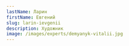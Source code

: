 ```yaml
---
lastName: Ларин
firstName: Евгений
slug: larin-ievgenii
description: Художник
image: /images/experts/demyanyk-vitalii.jpg
---
```

